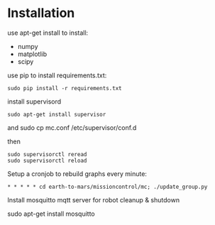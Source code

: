 # Installation

use apt-get install to install:

* numpy
* matplotlib 
* scipy

use pip to install requirements.txt:

    sudo pip install -r requirements.txt

install supervisord

    sudo apt-get install supervisor

and 
    sudo cp mc.conf /etc/supervisor/conf.d

then 

    sudo supervisorctl reread
    sudo supervisorctl reload

Setup a cronjob to rebuild graphs every minute:

    * * * * * cd earth-to-mars/missioncontrol/mc; ./update_group.py

Install mosquitto mqtt server for robot cleanup & shutdown

sudo apt-get install mosquitto

